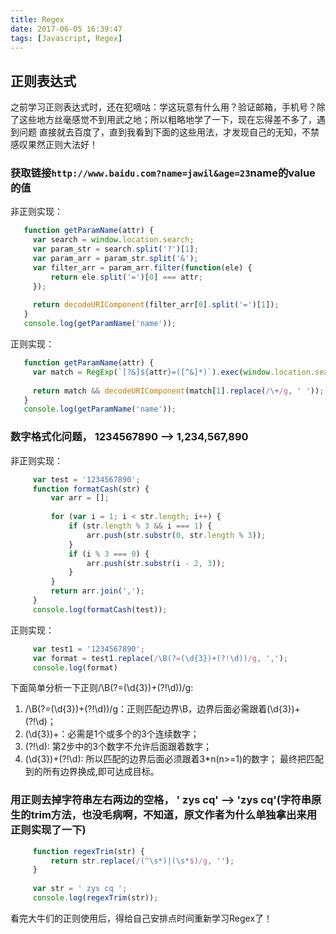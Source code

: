 ```yaml
---
title: Regex
date: 2017-06-05 16:39:47
tags: [Javascript, Regex]
---
```

## 正则表达式
   
   之前学习正则表达式时，还在犯嘀咕：学这玩意有什么用？验证邮箱，手机号？除了这些地方丝毫感觉不到用武之地；所以粗略地学了一下，现在忘得差不多了，遇到问题
直接就去百度了，直到我看到下面的这些用法，才发现自己的无知，不禁感叹果然正则大法好！

### 获取链接`http://www.baidu.com?name=jawil&age=23`name的value的值

   非正则实现：
   ```javascript
      function getParamName(attr) {
        var search = window.location.search;
        var param_str = search.split('?')[1];
        var param_arr = param_str.split('&');
        var filter_arr = param_arr.filter(function(ele) {
            return ele.split('=')[0] === attr;
        });
        
        return decodeURIComponent(filter_arr[0].split('=')[1]);
      }
      console.log(getParamName('name'));
   ```
   正则实现：
   ```javascript
      function getParamName(attr) {
        var match = RegExp(`[?&]${attr}=([^&]*)`).exec(window.location.search);
        
        return match && decodeURIComponent(match[1].replace(/\+/g, ' '));
      }
      console.log(getParamName('name'));
   ```
   
### 数字格式化问题， 1234567890 --> 1,234,567,890
   
   非正则实现：
   ```javascript
        var test = '1234567890';
        function formatCash(str) {
            var arr = [];
            
            for (var i = 1; i < str.length; i++) {
                if (str.length % 3 && i === 1) {
                    arr.push(str.substr(0, str.length % 3));
                }
                if (i % 3 === 0) {
                    arr.push(str.substr(i - 2, 3));
                }
            }
            return arr.join(',');
        }
        console.log(formatCash(test));
   ```
   正则实现：
   ```javascript
        var test1 = '1234567890';
        var format = test1.replace(/\B(?=(\d{3})+(?!\d))/g, ',');
        console.log(format)
   ```
   下面简单分析一下正则/\B(?=(\d{3})+(?!\d))/g:
   1. /\B(?=(\d{3})+(?!\d))/g：正则匹配边界\B，边界后面必需跟着(\d{3})+(?!\d)；
   2. (\d{3})+：必需是1个或多个的3个连续数字；
   3. (?!\d): 第2步中的3个数字不允许后面跟着数字；
   4. (\d{3})+(?!\d): 所以匹配的边界后面必须跟着3*n(n>=1)的数字；
   最终把匹配到的所有边界换成,即可达成目标。
   
### 用正则去掉字符串左右两边的空格， ' zys cq' --> 'zys cq'(字符串原生的trim方法，也没毛病啊，不知道，原文作者为什么单独拿出来用正则实现了一下)
   
   ```javascript
        function regexTrim(str) {
            return str.replace(/(^\s*)|(\s*$)/g, '');
        }
        
        var str = ' zys cq ';
        console.log(regexTrim(str));
   ```
   
   看完大牛们的正则使用后，得给自己安排点时间重新学习Regex了！
   
   
